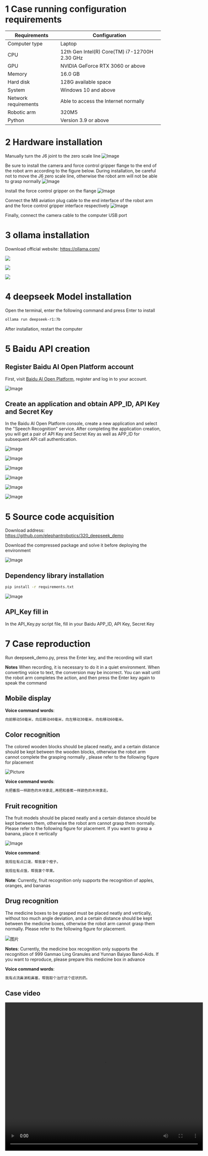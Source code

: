 # 1 Case running configuration requirements
|Requirements|Configuration|
|----|----|
|Computer type|Laptop|
|CPU|12th Gen Intel(R) Core(TM) i7-12700H 2.30 GHz|
|GPU|NVIDIA GeForce RTX 3060 or above|
|Memory|16.0 GB|
|Hard disk|128G available space|
|System|Windows 10 and above|
|Network requirements|Able to access the Internet normally|
|Robotic arm|320M5|
|Python|Version 3.9 or above|

# 2 Hardware installation

Manually turn the J6 joint to the zero scale line
![Image](./img/r1.png)

Be sure to install the camera and force control gripper flange to the end of the robot arm according to the figure below. During installation, be careful not to move the J6 zero scale line, otherwise the robot arm will not be able to grasp normally
![Image](./img/r2.png)

Install the force control gripper on the flange
![Image](./img/r3.png)

Connect the M8 aviation plug cable to the end interface of the robot arm and the force control gripper interface respectively
![Image](./img/r4.png)

Finally, connect the camera cable to the computer USB port

# 3 ollama installation

Download official website: https://ollama.com/

![](./img/0.png)

![](./img/1.png)

![](./img/2.png)

# 4 deepseek Model installation
Open the terminal, enter the following command and press Enter to install
```bash
ollama run deepseek-r1:7b
```
After installation, restart the computer

# 5 Baidu API creation

## Register Baidu AI Open Platform account
First, visit [Baidu AI Open Platform](https://ai.baidu.com/), register and log in to your account.

![Image](./img/bd1.png)

## Create an application and obtain APP_ID, API Key and Secret Key
In the Baidu AI Open Platform console, create a new application and select the "Speech Recognition" service. After completing the application creation, you will get a pair of API Key and Secret Key as well as APP_ID for subsequent API call authentication.

![Image](./img/bd2.png)

![Image](./img/bd3.png)

![Image](./img/bd4.png)

![Image](./img/bd5.png)

![Image](./img/bd7.png)

![Image](./img/bd6.png)

# 5 Source code acquisition
Download address: https://github.com/elephantrobotics/320_deepseek_demo

Download the compressed package and solve it before deploying the environment

![Image](./img/git.png)

## Dependency library installation
```bash
pip install -r requirements.txt
```
![Image](./img/pip.png)

## API_Key fill in
In the API_Key.py script file, fill in your Baidu APP_ID, API Key, Secret Key

# 7 Case reproduction

Run deepseek_demo.py, press the Enter key, and the recording will start

**Notes**
When recording, it is necessary to do it in a quiet environment. When converting voice to text, the conversion may be incorrect. You can wait until the robot arm completes the action, and then press the Enter key again to speak the command

## Mobile display

**Voice command words**:
```bash
向前移动50毫米，向后移动40毫米，向左移动30毫米，向右移动60毫米。
```

## Color recognition
The colored wooden blocks should be placed neatly, and a certain distance should be kept between the wooden blocks, otherwise the robot arm cannot complete the grasping normally
, please refer to the following figure for placement

![Picture](./img/color.png)

**Voice command words**:
```bash
先把番茄一样颜色的木块拿走,再把和香蕉一样颜色的木块拿走。
```
## Fruit recognition
The fruit models should be placed neatly and a certain distance should be kept between them, otherwise the robot arm cannot grasp them normally. Please refer to the following figure for placement. If you want to grasp a banana, place it vertically

![Image](./img/fruit.png)

**Voice command**:
```bash
我现在有点口渴，帮我拿个橙子。
```

```bash
我现在有点饿，帮我拿个苹果。
```
**Note**: Currently, fruit recognition only supports the recognition of apples, oranges, and bananas

## Drug recognition
The medicine boxes to be grasped must be placed neatly and vertically, without too much angle deviation, and a certain distance should be kept between the medicine boxes, otherwise the robot arm cannot grasp them normally. Please refer to the following figure for placement.

![图片](./img/yao.png)

**Notes**: Currently, the medicine box recognition only supports the recognition of 999 Ganmao Ling Granules and Yunnan Baiyao Band-Aids. If you want to reproduce, please prepare this medicine box in advance

**Voice command words**:
```bash
我有点流鼻涕和鼻塞，帮我取个治疗这个症状的药。
```

## Case video

<!-- Video link: https://www.bilibili.com/video/BV1coMczkEGd/?spm_id_from=333.337.search-card.all.click&vd_source=672e3f7240eaaca210b45e7c033dc45f -->

<!--
<video class="elementor-video" src="https://www.bilibili.com/video/BV1coMczkEGd/?spm_id_from=333.337.search-card.all.click&vd_source=672e3f7240eaaca210b45e7c033dc45f" autoplay="" loop="" controls="" controlslist="nodownload"></video> -->

<video width="640" height="480" controls> 
<source src="https://www.bilibili.com/video/BV1coMczkEGd/?spm_id_from=333.337.search-card.all.click&vd_source=672e3f7240eaaca210b45e7c033dc45f" type="video/mp4"> 
<!-- <source src="movie.ogg" type="video/ogg"> --> 
.
</video>